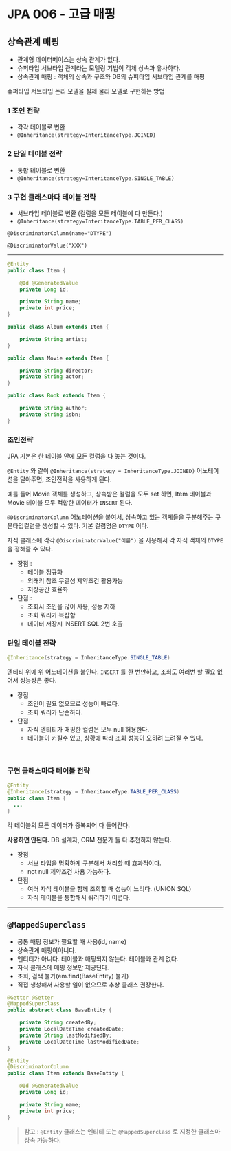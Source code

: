 # JPA 006 - 고급 매핑



## 상속관계 매핑

* 관계형 데이터베이스는 상속 관계가 없다.
* 슈퍼타입 서브타입 관계라는 모델링 기법이 객체 상속과 유사하다.
* 상속관계 매핑 : 객체의 상속과 구조와 DB의 슈퍼타입 서브타입 관계를 매핑



슈퍼타입 서브타입 논리 모델을 실제 물리 모델로 구현하는 방법

### 1 조인 전략

* 각각 테이블로 변환
* `@Inheritance(strategy=InteritanceType.JOINED)`

### 2 단일 테이블 전략

* 통합 테이블로 변환
* `@Inheritance(strategy=InteritanceType.SINGLE_TABLE)`

### 3 구현 클래스마다 테이블 전략

* 서브타입 테이블로 변환 (컬럼을 모든 테이블에 다 만든다.)
* `@Inheritance(strategy=InteritanceType.TABLE_PER_CLASS)`



`@DiscriminatorColumn(name="DTYPE")`

`@DiscriminatorValue("XXX")`



---



```java
@Entity
public class Item {

    @Id @GeneratedValue
    private Long id;

    private String name;
    private int price;
}
```

```java
public class Album extends Item {

    private String artist;
}
```

```java
public class Movie extends Item {

    private String director;
    private String actor;
}
```

```java
public class Book extends Item {

    private String author;
    private String isbn;
}
```



### 조인전략

JPA 기본은 한 테이블 안에 모든 컬럼을 다 놓는 것이다.

`@Entity` 와 같이 `@Inheritance(strategy = InheritanceType.JOINED)` 어노테이션을 달아주면, 조인전략을 사용하게 된다.



예를 들어 Movie 객체를 생성하고, 상속받은 컬럼을 모두 set 하면, Item 테이블과 Movie 테이블 모두 적합한 데이터가 `INSERT` 된다.

`@DiscriminatorColumn` 어노테이션을 붙여서, 상속하고 있는 객체들을 구분해주는 구분타입컬럼을 생성할 수 있다. 기본 컬럼명은 `DTYPE` 이다.

자식 클래스에 각각 `@DiscriminatorValue("이름")`  을 사용해서 각 자식 객체의 `DTYPE` 을 정해줄 수 있다.



* 장점 :
  * 테이블 정규화
  * 외래키 참조 무결성 제약조건 활용가능
  * 저장공간 효율화
* 단점 :
  * 조회시 조인을 많이 사용, 성능 저하
  * 조회 쿼리가 복잡함
  * 데이터 저장시 INSERT SQL 2번 호출



### 단일 테이블 전략

```java
@Inheritance(strategy = InheritanceType.SINGLE_TABLE)
```

엔티티 위에 위 어노테이션을 붙인다. `INSERT` 를 한 번만하고, 조회도 여러번 할 필요 없어서 성능상은 좋다.

* 장점
  * 조인이 필요 없으므로 성능이 빠르다.
  * 조회 쿼리가 단순하다.
* 단점
  * 자식 엔티티가 매핑한 컬럼은 모두 null 허용한다.
  * 테이블이 커질수 있고, 상황에 따라 조회 성능이 오히려 느려질 수 있다.

<br />

### 구현 클래스마다 테이블 전략

```java
@Entity
@Inheritance(strategy = InheritanceType.TABLE_PER_CLASS)
public class Item {
  ...
}
```

각 테이블의 모든 데이터가 중복되어 다 들어간다.

**사용하면 안된다.** DB 설계자, ORM 전문가 둘 다 추천하지 않는다.

* 장점
  * 서브 타입을 명확하게 구분해서 처리할 때 효과적이다.
  * not null 제약조건 사용 가능하다.
* 단점
  * 여러 자식 테이블을 함께 조회할 때 성능이 느리다. (UNION SQL)
  * 자식 테이블을 통합해서 쿼리하기 어렵다.



---

## `@MappedSuperclass`

* 공통 매핑 정보가 필요할 때 사용(id, name)
* 상속관계 매핑이아니다.
* 엔티티가 아니다. 테이블과 매핑되지 않는다. 테이블과 관계 없다.
* 자식 클래스에 매핑 정보만 제공딘다.
* 조회, 검색 불가(em.find(BaseEntity) 불가)
* 직접 생성해서 사용할 일이 없으므로 추상 클래스 권장한다.



```java
@Getter @Setter
@MappedSuperclass
public abstract class BaseEntity {

    private String createdBy;
    private LocalDateTime createdDate;
    private String lastModifiedBy;
    private LocalDateTime lastModifiedDate;
}
```

```java
@Entity
@DiscriminatorColumn
public class Item extends BaseEntity {

    @Id @GeneratedValue
    private Long id;

    private String name;
    private int price;
}

```

> 참고 : `@Entity` 클래스는 엔티티 또는 `@MappedSuperclass` 로 지정한 클래스마 상속 가능하다.



































